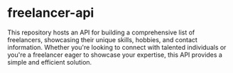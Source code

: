 # freelancer-api
This repository hosts an API for building a comprehensive list of freelancers, showcasing their unique skills, hobbies, and contact information. Whether you're looking to connect with talented individuals or you're a freelancer eager to showcase your expertise, this API provides a simple and efficient solution.
